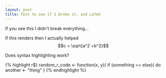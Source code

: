 ```yaml
---
layout: post
title: Test to see if I broke it, and LaTeX
---
```


If you see this I didn't break everything...


If this renders then I actually helped
$$c = \sqrt{a^2 +b^2}$$

Does syntax highlighting work?

{% highlight r$}
random_r_code <- function(x, y){
   if (something == else){
        do another <- "thing"
}
{% endhighlight %}

